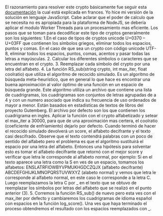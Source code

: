 El razonamiento para resolver este crypto básicamente fue seguir esta [documentación](http://bribes.org/crypto/substitution_mono.html) la cual está explicada en frances.
Yo hice mi versión de la solución en lenguaje JavaScript. Cabe aclarar que el poder de calculo que se necesita no es apropiada para la plataforma de NodeJS, se debería aplicar el modulo Worker Threads para un procesamiento mas eficiente.
Los pasos que se toman para decodificar este tipo de cryptos generalmente son los siguientes:
   1.En el caso de tipos de cryptos unicode U+0370 – U+03FF que contienen los símbolos griegos, eliminar todos los espacios, puntos y comas. En el caso de que sea un crypto con código unicode UTF-8,  eliminar todos los espacios, puntos, comas, acentos y pasar todas las letras a mayúsculas.
   2. Calcular los diferentes símbolos o caracteres que se encuentran en el crypto.
   3. Reemplazar cada símbolo del crypto por una letra del alfabeto.
   4. La función RS_sub(string crypto, int max_iter, float coolratio) que utiliza el algoritmo de recocido simulado. Es un algoritmo de búsqueda meta-heurístico, que en general lo que hace es encontrar una buena aproximación al valor óptimo de una función en un espacio de búsqueda grande. Este algoritmo utiliza un archivo que contiene una lista de cuadrigramas, los cuadrigramas son conjuntos de letras agrupadas de a 4 y con un numero asociado que indica su frecuencia de uso ordenados de mayor a menor. Están basados en estadísticas de textos de libros del proyecto Gutemberg. El archivo por defecto son los que contienen los cuadrigrama en ingles.
      Aplicar la función con el crypto alfabetizado y setear el max_iter a 30000, para que de una aproximación mas certera, el coolratio (coeficiente de enfriamiento) dejarlo por defecto.
      Cuando terminó de hacer el recocido simulado devolverá un score, el alfabeto decifrante y el texto casi descifrado.
      Observe que el texto contendrá palabras con un poco de sentido del alfabeto pero el problema es que el algoritmo sustituirá el espacio por una letra del alfabeto. Entonces una hipótesis para solventar esto es tomar el alfabeto decifrante que retornó con el mejor score y verificar que letra le corresponde al alfabeto normal, por ejemplo: 
      Si en el texto aparece una letra como la S en ves de un espacio, tomamos los alfabetos:
        ENSLATRFIOWBYVPMUKHGDCZQJX (alfabeto decifrante)
        ABCDEFGHIJKLMNOPQRSTUVWXYZ (alabeto normal)
      y vemos que letra le corresponde al alfabeto normal, en este caso le corresponde a la letra C. Luego reemplazamos la letra C por _ en el texto que se obtuvo de reemplazar los símbolos por letras del alfabeto que se realizó en el punto anterior (3).
   5. Corremos la función RS_sub() de nuevo pero esta ves con el max_iter por defecto y cambiaremos los cuadrigramas de idioma español con espacios en la función log_score().
      Una ves que haya  terminado el proceso obtendremos el resultado con los espacios reemplazados con _.